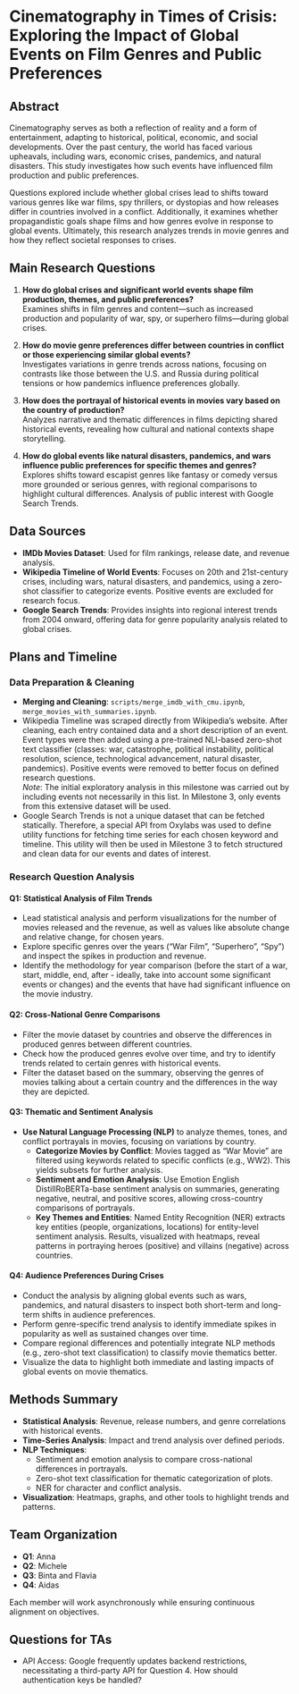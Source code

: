# Cinematography in Times of Crisis: Exploring the Impact of Global Events on Film Genres and Public Preferences

## Abstract
Cinematography serves as both a reflection of reality and a form of entertainment, adapting to historical, political, economic, and social developments. Over the past century, the world has faced various upheavals, including wars, economic crises, pandemics, and natural disasters. This study investigates how such events have influenced film production and public preferences. 

Questions explored include whether global crises lead to shifts toward various genres like war films, spy thrillers, or dystopias and how releases differ in countries involved in a conflict. Additionally, it examines whether propagandistic goals shape films and how genres evolve in response to global events. Ultimately, this research analyzes trends in movie genres and how they reflect societal responses to crises.

## Main Research Questions
1. **How do global crises and significant world events shape film production, themes, and public preferences?**  
   Examines shifts in film genres and content—such as increased production and popularity of war, spy, or superhero films—during global crises.

2. **How do movie genre preferences differ between countries in conflict or those experiencing similar global events?**  
   Investigates variations in genre trends across nations, focusing on contrasts like those between the U.S. and Russia during political tensions or how pandemics influence preferences globally.

3. **How does the portrayal of historical events in movies vary based on the country of production?**  
   Analyzes narrative and thematic differences in films depicting shared historical events, revealing how cultural and national contexts shape storytelling.

4. **How do global events like natural disasters, pandemics, and wars influence public preferences for specific themes and genres?**  
   Explores shifts toward escapist genres like fantasy or comedy versus more grounded or serious genres, with regional comparisons to highlight cultural differences. Analysis of public interest with Google Search Trends.

## Data Sources
- **IMDb Movies Dataset**: Used for film rankings, release date, and revenue analysis.
- **Wikipedia Timeline of World Events**: Focuses on 20th and 21st-century crises, including wars, natural disasters, and pandemics, using a zero-shot classifier to categorize events. Positive events are excluded for research focus.
- **Google Search Trends**: Provides insights into regional interest trends from 2004 onward, offering data for genre popularity analysis related to global crises.

## Plans and Timeline

### Data Preparation & Cleaning
- **Merging and Cleaning**: `scripts/merge_imdb_with_cmu.ipynb`, `merge_movies_with_summaries.ipynb`.
- Wikipedia Timeline was scraped directly from Wikipedia’s website. After cleaning, each entry contained data and a short description of an event. Event types were then added using a pre-trained NLI-based zero-shot text classifier (classes: war, catastrophe, political instability, political resolution, science, technological advancement, natural disaster, pandemics). Positive events were removed to better focus on defined research questions.  
  *Note*: The initial exploratory analysis in this milestone was carried out by including events not necessarily in this list. In Milestone 3, only events from this extensive dataset will be used.
- Google Search Trends is not a unique dataset that can be fetched statically. Therefore, a special API from Oxylabs was used to define utility functions for fetching time series for each chosen keyword and timeline. This utility will then be used in Milestone 3 to fetch structured and clean data for our events and dates of interest.

### Research Question Analysis

#### Q1: Statistical Analysis of Film Trends
- Lead statistical analysis and perform visualizations for the number of movies released and the revenue, as well as values like absolute change and relative change, for chosen years. 
- Explore specific genres over the years (“War Film”, “Superhero”, “Spy”) and inspect the spikes in production and revenue. 
- Identify the methodology for year comparison (before the start of a war, start, middle, end, after - ideally, take into account some significant events or changes) and the events that have had significant influence on the movie industry.

#### Q2: Cross-National Genre Comparisons
- Filter the movie dataset by countries and observe the differences in produced genres between different countries. 
- Check how the produced genres evolve over time, and try to identify trends related to certain genres with historical events.
- Filter the dataset based on the summary, observing the genres of movies talking about a certain country and the differences in the way they are depicted.

#### Q3: Thematic and Sentiment Analysis
- **Use Natural Language Processing (NLP)** to analyze themes, tones, and conflict portrayals in movies, focusing on variations by country.
  - **Categorize Movies by Conflict**: Movies tagged as “War Movie” are filtered using keywords related to specific conflicts (e.g., WW2). This yields subsets for further analysis.
  - **Sentiment and Emotion Analysis**: Use Emotion English DistillRoBERTa-base sentiment analysis on summaries, generating negative, neutral, and positive scores, allowing cross-country comparisons of portrayals.
  - **Key Themes and Entities**: Named Entity Recognition (NER) extracts key entities (people, organizations, locations) for entity-level sentiment analysis. Results, visualized with heatmaps, reveal patterns in portraying heroes (positive) and villains (negative) across countries.

#### Q4: Audience Preferences During Crises
- Conduct the analysis by aligning global events such as wars, pandemics, and natural disasters to inspect both short-term and long-term shifts in audience preferences.
- Perform genre-specific trend analysis to identify immediate spikes in popularity as well as sustained changes over time.
- Compare regional differences and potentially integrate NLP methods (e.g., zero-shot text classification) to classify movie thematics better.
- Visualize the data to highlight both immediate and lasting impacts of global events on movie thematics.

## Methods Summary
- **Statistical Analysis**: Revenue, release numbers, and genre correlations with historical events.
- **Time-Series Analysis**: Impact and trend analysis over defined periods.
- **NLP Techniques**: 
  - Sentiment and emotion analysis to compare cross-national differences in portrayals.
  - Zero-shot text classification for thematic categorization of plots.
  - NER for character and conflict analysis.
- **Visualization**: Heatmaps, graphs, and other tools to highlight trends and patterns.

## Team Organization
- **Q1**: Anna
- **Q2**: Michele
- **Q3**: Binta and Flavia
- **Q4**: Aidas

Each member will work asynchronously while ensuring continuous alignment on objectives.

## Questions for TAs
- API Access: Google frequently updates backend restrictions, necessitating a third-party API for Question 4. How should authentication keys be handled?

